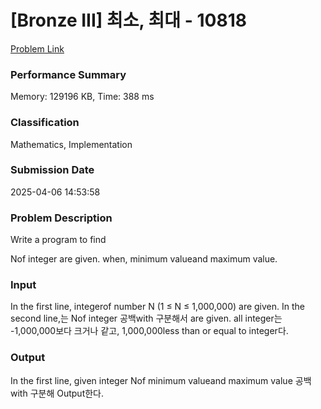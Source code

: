 <!-- Official English translation (US) — human-reviewed -->
<!-- Original: README.md -->
<!-- Translation generated: 2025-10-26 16:46:49 UTC -->

# [Bronze III] 최소, 최대 - 10818 

[Problem Link](https://www.acmicpc.net/problem/10818) 

### Performance Summary

Memory: 129196 KB, Time: 388 ms

### Classification

Mathematics, Implementation

### Submission Date

2025-04-06 14:53:58

### Problem Description

Write a program to find <p>Nof integer are given. when, minimum valueand maximum value.</p>

### Input 

 <p>In the first line, integerof number N (1 ≤ N ≤ 1,000,000) are given. In the second line,는 Nof integer 공백with 구분해서 are given. all integer는 -1,000,000보다 크거나 같고, 1,000,000less than or equal to integer다.</p>

### Output 

 <p>In the first line, given integer Nof minimum valueand maximum value 공백with 구분해 Output한다.</p>

